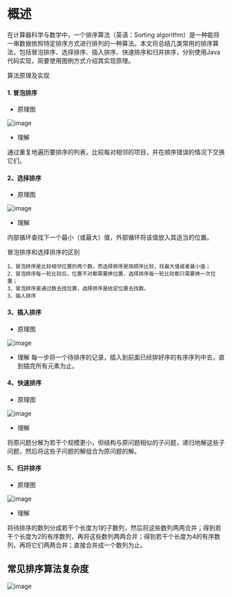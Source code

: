 # 概述

在计算器科学与数学中，一个排序算法（英语：Sorting algorithm）是一种能将一串数据依照特定排序方式进行排列的一种算法。本文将总结几类常用的排序算法，包括冒泡排序、选择排序、插入排序、快速排序和归并排序，分别使用Java代码实现，简要使用图例方式介绍其实现原理。

算法原理及实现

#### 1. 冒泡排序

* 原理图

![image](https://github.com/wflian/Sort/blob/master/img/img%20BubbleSort.jpeg)

* 理解

通过重复地遍历要排序的列表，比较每对相邻的项目，并在顺序错误的情况下交换它们。

#### 2、选择排序

* 原理图

![image](https://github.com/wflian/Sort/blob/master/img/img_%20InsertionSort.jpeg)

* 理解

内部循环查找下一个最小（或最大）值，外部循环将该值放入其适当的位置。

冒泡排序和选择排序的区别

```
1、冒泡排序是比较相邻位置的两个数，而选择排序是按顺序比较，找最大值或者最小值；
2、冒泡排序每一轮比较后，位置不对都需要换位置，选择排序每一轮比较都只需要换一次位置；
3、冒泡排序是通过数去找位置，选择排序是给定位置去找数。
3、插入排序
```
#### 3、插入排序

* 原理图

![image](https://github.com/wflian/Sort/blob/master/img/img_%20MergeSort.jpeg)

* 理解
每一步将一个待排序的记录，插入到前面已经排好序的有序序列中去，直到插完所有元素为止。


#### 4、快速排序

* 原理图

![image](https://github.com/wflian/Sort/blob/master/img/img_%20QuickSort.jpeg)

* 理解

将原问题分解为若干个规模更小，但结构与原问题相似的子问题，递归地解这些子问题，然后将这些子问题的解组合为原问题的解。
#### 5、归并排序

* 原理图

![image](https://github.com/wflian/Sort/blob/master/img/img_%20SelectionSort.jpeg)

* 理解

将待排序的数列分成若干个长度为1的子数列，然后将这些数列两两合并；得到若干个长度为2的有序数列，再将这些数列两两合并；得到若干个长度为4的有序数列，再将它们两两合并；直接合并成一个数列为止。
## 常见排序算法复杂度
![image](https://github.com/wflian/Sort/blob/master/img/img_SortSummary.jpeg)
